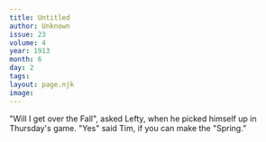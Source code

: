 ```yaml
---
title: Untitled
author: Unknown
issue: 23
volume: 4
year: 1913
month: 6
day: 2
tags:
layout: page.njk
image:
---
```

"Will I get over the Fall", asked Lefty, when he picked himself up in Thursday's game. "Yes" said Tim, if you can make the "Spring.”

